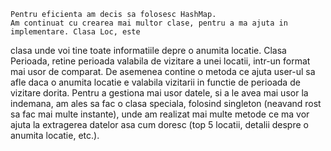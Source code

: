 	Pentru eficienta am decis sa folosesc HashMap. 
	Am continuat cu crearea mai multor clase, pentru a ma ajuta in implementare. Clasa Loc, este 
clasa unde voi tine toate informatiile depre o anumita locatie. Clasa Perioada, retine perioada
valabila de vizitare a unei locatii, intr-un format mai usor de comparat. De asemenea contine o 
metoda ce ajuta user-ul sa afle daca o anumita locatie e valabila vizitarii in functie de perioada
de vizitare dorita. 
	Pentru a gestiona mai usor datele, si a le avea mai usor la indemana, am ales sa fac o clasa 
speciala, folosind singleton (neavand rost sa fac mai multe instante), unde am realizat mai multe
metode ce ma vor ajuta la extragerea datelor asa cum doresc (top 5 locatii, detalii despre 
o anumita locatie, etc.).
